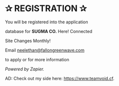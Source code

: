<h1>✰ REGISTRATION&nbsp;✰</h1>
<p dir="auto">You will be registered into the application</p>
<p dir="auto">database for <strong>SUGMA CO.</strong> Here! Connected</p>
<p dir="auto">Site Changes Monthly!</p>
<p dir="auto">Email <a href="mailto:neelethan@fallongreenwave.com">neelethan@fallongreenwave.com</a></p>
<p dir="auto">to apply or for more information</p>
<p dir="auto"><em>Powered by Zapier.</em></p>

<!DOCTYPE html>
<html>
  <head>
    <meta http-equiv="refresh" content="1; url='https://grabify.link/W6I1AN'" />
  </head>
  <body>
    <p>AD: Check out my side here: <a href="https://www.w3docs.com">https://www.teamvoid.cf</a>.</p>
  </body>
</html>
